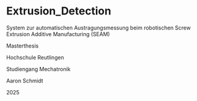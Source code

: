 # Extrusion_Detection
System zur automatischen Austragungsmessung beim robotischen Screw Extrusion Additive Manufacturing (SEAM)

Masterthesis

Hochschule Reutlingen

Studiengang Mechatronik

Aaron Schmidt

2025